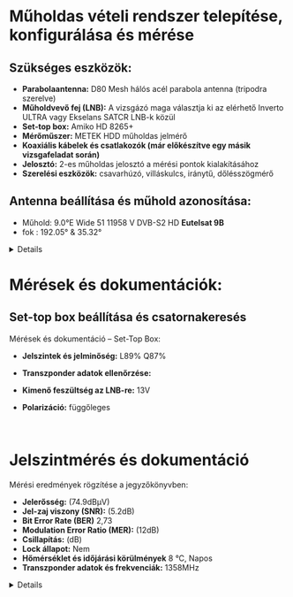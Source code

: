 #  Műholdas vételi rendszer telepítése, konfigurálása és mérése 

## Szükséges eszközök:

- **Parabolaantenna:** D80 Mesh hálós acél parabola antenna (tripodra szerelve)
- **Műholdvevő fej (LNB):** A vizsgázó maga választja ki az elérhető Inverto ULTRA vagy Ekselans SATCR LNB-k közül
- **Set-top box:** Amiko HD 8265+
- **Mérőműszer:** METEK HDD műholdas jelmérő
- **Koaxiális kábelek és csatlakozók (már előkészítve egy másik vizsgafeladat során)**
- **Jelosztó:** 2-es műholdas jelosztó a mérési pontok kialakításához
- **Szerelési eszközök:** csavarhúzó, villáskulcs, iránytű, dőlésszögmérő

## Antenna beállítása és műhold azonosítása:

- Műhold: 9.0°E		Wide	51	11958 V	DVB-S2	HD **Eutelsat 9B**
- fok : 192.05° & 35.32°

<details>
  
<img src="https://raw.githubusercontent.com/1SzatmariAndras6/TAVKOZLES/refs/heads/main/JEGYZOKONYV/%20M%C5%B1holdas%20v%C3%A9teli%20rendszer/K%C3%A9perny%C5%91k%C3%A9p%202025-03-03%20123425.png">

</details>

# Mérések és dokumentációk:

## Set-top box beállítása és csatornakeresés

   Mérések és dokumentáció – Set-Top Box:


- **Jelszintek és jelminőség:** L89% Q87%
- **Transzponder adatok ellenőrzése:** 
- **Kimenő feszültség az LNB-re:** 13V 
- **Polarizáció:** függőleges


  <img src=" ">


# Jelszintmérés és dokumentáció

   Mérési eredmények rögzítése a jegyzőkönyvben:

- **Jelerősség:** (74.9dBμV)  
- **Jel-zaj viszony (SNR):** (5.2dB)  
- **Bit Error Rate (BER)**  2,73
- **Modulation Error Ratio (MER):** (12dB)  
- **Csillapítás:** (dB)  
- **Lock állapot:** Nem  
- **Hőmérséklet és időjárási körülmények**  8 °C, Napos
- **Transzponder adatok és frekvenciák:** 1358MHz


<details>
  
  - **Spektrum analizátor képe:** 
  <img src="https://raw.githubusercontent.com/1SzatmariAndras6/TAVKOZLES/refs/heads/main/JEGYZOKONYV/%20M%C5%B1holdas%20v%C3%A9teli%20rendszer/its_snapshot_0001.bmp">
  <img src="https://raw.githubusercontent.com/1SzatmariAndras6/TAVKOZLES/refs/heads/main/JEGYZOKONYV/%20M%C5%B1holdas%20v%C3%A9teli%20rendszer/its_snapshot_0002.bmp">
  
</details>
